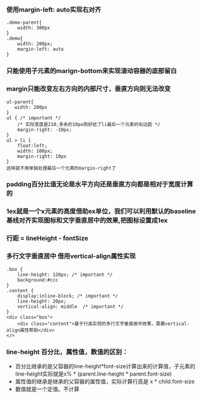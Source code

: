 ### 使用margin-left: auto实现右对齐
```
.demo-parent{
    width: 300px
}
.demo{
    width: 200px;
    margin-left: auto
}
```

### 只能使用子元素的marign-bottom来实现滚动容器的底部留白

### margin只能改变左右方向的内部尺寸，垂直方向则无法改变
```
ul-parent{
   width: 200px 
}
ul { /* important */
    /* 实际宽度是210,多余的10px刚好给了li最后一个元素的右边距 */
    margin-right: -10px;
}
ul > li {
    float:left;
    width: 100px;
    margin-right: 10px
}
这样就不用单独处理最后一个元素的margin-right了
```

### padding百分比值无论是水平方向还是垂直方向都是相对于宽度计算的

### 1ex就是一个x元素的高度借助ex单位，我们可以利用默认的baseline基线对齐实现图标和文字垂直居中的效果,把图标设置成1ex

### 行距 = lineHeight - fontSize


### 多行文字垂直居中 借用vertical-align属性实现
```
.box {
    line-height: 120px; /* important */
    background:#ccc
}
.content {
    display:inline-block; /* important */
    line-height: 20px;
    vertical-align: middle  /* important */
}
<div class="box">
    <div class="content">基于行高实现的多行文字垂直居中效果，需要vertical-align属性帮助</div>
</>
```

### line-height 百分比，属性值，数值的区别：
- 百分比继承的是父容器的line-height*font-size计算出来的计算值，子元素的line-height实际就是x% * (parent.line-height * parent.font-size) 
- 属性值的继承是继承的父容器的属性值，实际计算行高是 x * child.font-size
- 数值就是一个定值。不计算